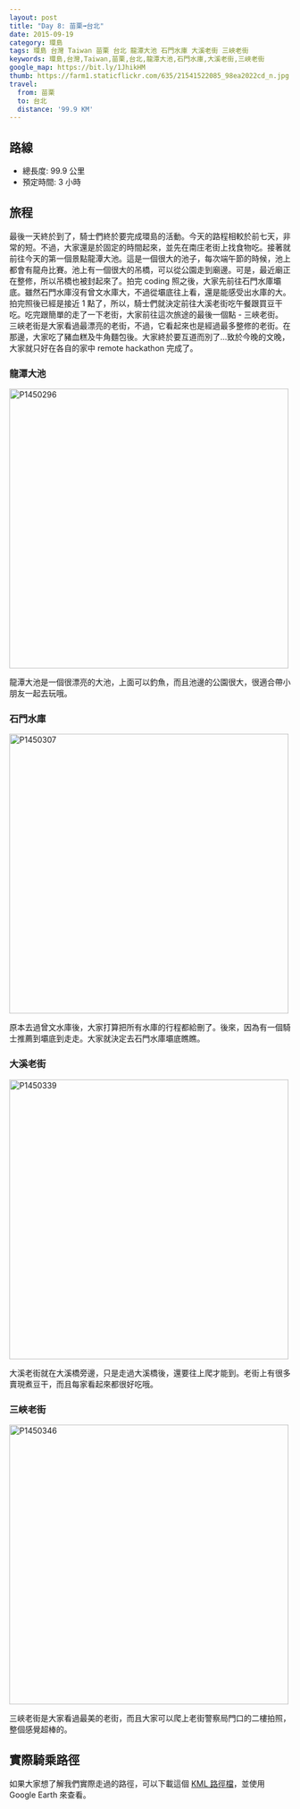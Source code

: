 ```yaml
---
layout: post
title: "Day 8: 苗栗➟台北"
date: 2015-09-19
category: 環島
tags: 環島 台灣 Taiwan 苗栗 台北 龍潭大池 石門水庫 大溪老街 三峽老街
keywords: 環島,台灣,Taiwan,苗栗,台北,龍潭大池,石門水庫,大溪老街,三峽老街
google_map: https://bit.ly/1JhikHM
thumb: https://farm1.staticflickr.com/635/21541522085_98ea2022cd_n.jpg
travel:
  from: 苗栗
  to: 台北
  distance: '99.9 KM'
---
```


## 路線

- 總長度: 99.9 公里
- 預定時間: 3 小時

## 旅程

最後一天終於到了，騎士們終於要完成環島的活動。今天的路程相較於前七天，非常的短。不過，大家還是於固定的時間起來，並先在南庄老街上找食物吃。接著就前往今天的第一個景點龍潭大池。這是一個很大的池子，每次端午節的時候，池上都會有龍舟比賽。池上有一個很大的吊橋，可以從公園走到廟邊。可是，最近廟正在整修，所以吊橋也被封起來了。拍完 coding 照之後，大家先前往石門水庫壩底。雖然石門水庫沒有曾文水庫大，不過從壩底往上看，還是能感受出水庫的大。拍完照後已經是接近 1 點了，所以，騎士們就決定前往大溪老街吃午餐跟買豆干吃。吃完跟簡單的走了一下老街，大家前往這次旅途的最後一個點 - 三峽老街。三峽老街是大家看過最漂亮的老街，不過，它看起來也是經過最多整修的老街。在那邊，大家吃了豬血糕及牛角麵包後。大家終於要互道而別了...致於今晚的文晚，大家就只好在各自的家中 remote hackathon 完成了。

### 龍潭大池

<a data-flickr-embed="true"  href="https://www.flickr.com/photos/106069910@N03/21550359381/in/dateposted-public/" title="P1450296"><img src="https://farm1.staticflickr.com/660/21550359381_8a777d8c0a.jpg" width="500" alt="P1450296"></a><script async src="//embedr.flickr.com/assets/client-code.js" charset="utf-8"></script>

龍潭大池是一個很漂亮的大池，上面可以釣魚，而且池邊的公園很大，很適合帶小朋友一起去玩哦。

### 石門水庫

<a data-flickr-embed="true"  href="https://www.flickr.com/photos/106069910@N03/21353760838/in/dateposted-public/" title="P1450307"><img src="https://farm6.staticflickr.com/5713/21353760838_1a5e0eb12f.jpg" width="500" alt="P1450307"></a><script async src="//embedr.flickr.com/assets/client-code.js" charset="utf-8"></script>

原本去過曾文水庫後，大家打算把所有水庫的行程都給刪了。後來，因為有一個騎士推薦到壩底到走走。大家就決定去石門水庫壩底瞧瞧。

### 大溪老街

<a data-flickr-embed="true"  href="https://www.flickr.com/photos/106069910@N03/21530400452/in/dateposted-public/" title="P1450339"><img src="https://farm6.staticflickr.com/5664/21530400452_b53753cf51.jpg" width="500" alt="P1450339"></a><script async src="//embedr.flickr.com/assets/client-code.js" charset="utf-8"></script>

大溪老街就在大溪橋旁邊，只是走過大溪橋後，還要往上爬才能到。老街上有很多賣現煮豆干，而且每家看起來都很好吃哦。

### 三峽老街

<a data-flickr-embed="true"  href="https://www.flickr.com/photos/106069910@N03/21515354216/in/dateposted-public/" title="P1450346"><img src="https://farm1.staticflickr.com/771/21515354216_d5ddb625bb.jpg" width="500" alt="P1450346"></a><script async src="//embedr.flickr.com/assets/client-code.js" charset="utf-8"></script>

三峽老街是大家看過最美的老街，而且大家可以爬上老街警察局門口的二樓拍照，整個感覺超棒的。

## 實際騎乘路徑

如果大家想了解我們實際走過的路徑，可以下載這個 <a href="https://bit.ly/1OGazlK" alt="KML 路徑檔" target="_blank">KML 路徑檔</a>，並使用 Google Earth 來查看。
